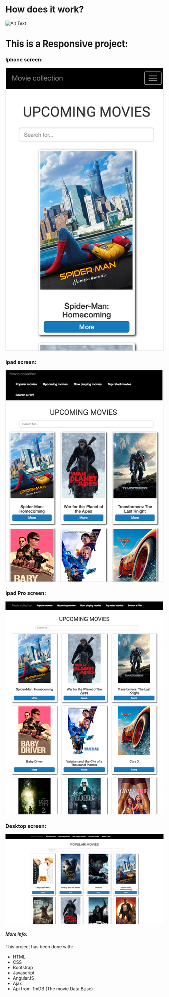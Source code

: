 # How does it work?

![Alt Text](https://github.com/ddmarin94/search-fim-angularJS/blob/master/img-example/Screen%20Recording%202017-07-23%20at%2009.40%20p.%20m..gif?raw=true)


# This is a Responsive project:

### Iphone screen:

![img-example](https://raw.githubusercontent.com/ddmarin94/search-fim-angularJS/master/img-example/Image%202017-07-23%20at%209.26.20%20p.%20m..png)

### Ipad screen:

![img-example](https://raw.githubusercontent.com/ddmarin94/search-fim-angularJS/master/img-example/Image%202017-07-23%20at%209.26.00%20p.%20m..png)

### Ipad Pro screen:


![img-example](https://raw.githubusercontent.com/ddmarin94/search-fim-angularJS/master/img-example/Image%202017-07-23%20at%209.24.41%20p.%20m..png)

### Desktop screen:
![img-example](https://raw.githubusercontent.com/ddmarin94/search-fim-angularJS/master/img-example/Captura%20de%20pantalla%202017-07-23%20a%20las%2021.24.15.png)


##### More info:

This project has been done with:
- HTML
- CSS
- Bootstrap
- Javascript
- AngularJS
- Ajax
- Api from TmDB (The movie Data Base)
